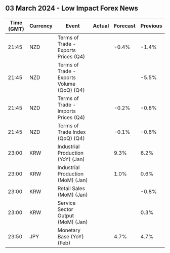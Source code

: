 ## 03 March 2024 - Low Impact Forex News

| Time (GMT) | Currency | Event | Actual | Forecast | Previous |
|------|----------|-------|--------|----------|----------|
| 21:45 | NZD | Terms of Trade - Exports Prices (Q4) |  | -0.4% | -1.4% |
| 21:45 | NZD | Terms of Trade - Exports Volume (QoQ) (Q4) |  |  | -5.5% |
| 21:45 | NZD | Terms of Trade - Imports Prices (Q4) |  | -0.2% | -0.8% |
| 21:45 | NZD | Terms of Trade Index (QoQ) (Q4) |  | -0.1% | -0.6% |
| 23:00 | KRW | Industrial Production (YoY) (Jan) |  | 9.3% | 6.2% |
| 23:00 | KRW | Industrial Production (MoM) (Jan) |  | 1.0% | 0.6% |
| 23:00 | KRW | Retail Sales (MoM) (Jan) |  |  | -0.8% |
| 23:00 | KRW | Service Sector Output (MoM) (Jan) |  |  | 0.3% |
| 23:50 | JPY | Monetary Base (YoY) (Feb) |  | 4.7% | 4.7% |
